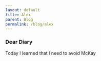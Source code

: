 ```yaml
---
layout: default
title: Alex
parent: Blog
permalink: /blog/alex
---
```


### Dear Diary
Today I learned that I need to avoid McKay
